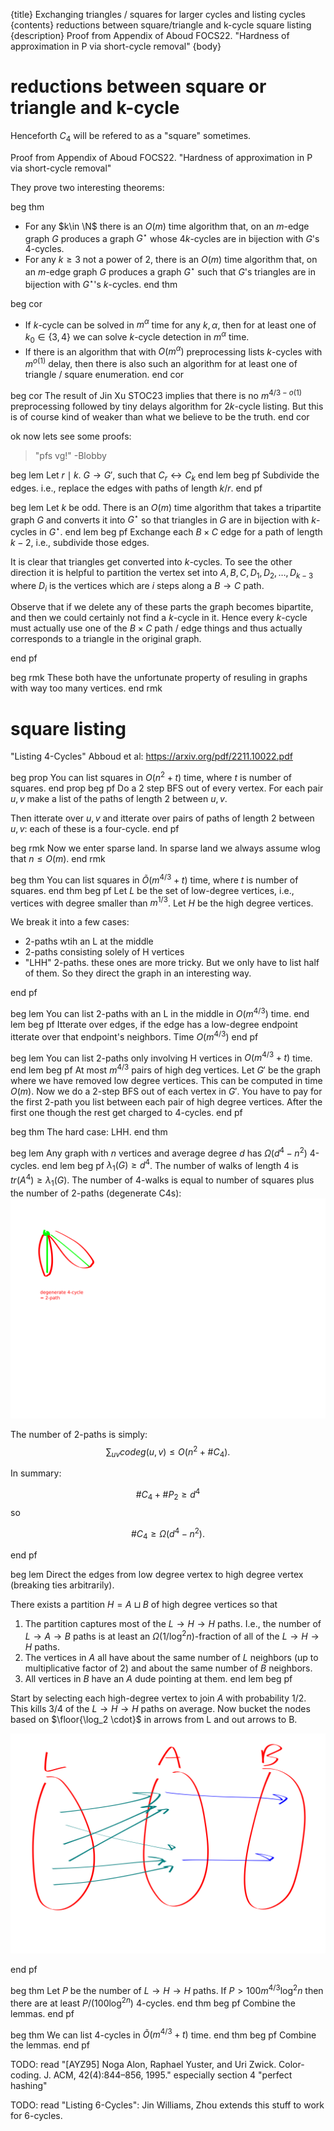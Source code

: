 {title}
Exchanging triangles / squares for larger cycles and listing cycles
{contents}
reductions between square/triangle and k-cycle
square listing
{description}
Proof from Appendix of Aboud FOCS22. 
"Hardness of approximation in P via short-cycle removal"
{body}

# reductions between square or triangle and k-cycle

Henceforth $C_4$ will be refered to as a "square" sometimes.

Proof from Appendix of Aboud FOCS22. 
"Hardness of approximation in P via short-cycle removal"

They prove two interesting theorems:

beg thm
- For any $k\in \N$ there is an $O(m)$ time algorithm that, on 
    an $m$-edge graph $G$ produces a graph $G^{\star}$ whose
    $4k$-cycles are in bijection with $G$'s $4$-cycles.
- For any $k\ge 3$ not a power of $2$, there is an $O(m)$ time
    algorithm that, on an $m$-edge graph $G$ produces a
    graph $G^{\star}$ such that $G$'s triangles are in bijection
    with $G^{\star}$'s $k$-cycles.
end thm

beg cor

- If $k$-cycle can be solved in $m^{\alpha}$ time for any
$k,\alpha$, then for at least one of $k_0\in \{3,4\}$ we can
solve $k$-cycle detection in $m^{\alpha}$ time.
- If there is an algorithm that with $O(m^{\alpha})$
    preprocessing lists $k$-cycles with $m^{o(1)}$ delay, then
    there is also such an algorithm for at least one of triangle
    / square enumeration.
end cor

beg cor
The result of Jin Xu STOC23 implies that there is no
$m^{4/3-o(1)}$ preprocessing followed by tiny delays algorithm
for $2k$-cycle listing.
But this is of course kind of weaker than what we believe to be
the truth.
end cor

ok now lets see some proofs:

<blob>

> "pfs vg!" -Blobby

beg lem
Let $r\mid k$.
$G \to G'$, such that $C_r\leftrightarrow C_k$
end lem
beg pf
Subdivide the edges. i.e., replace the edges with paths of length
$k/r$.
end pf

beg lem
Let $k$ be odd. 
There is an $O(m)$ time algorithm that takes a tripartite graph $G$ and converts it into $G^{\star}$ so that triangles in $G$ are in bijection with $k$-cycles in $G^{\star}$.
end lem
beg pf
Exchange each $B\times C$ edge for a path of length $k-2$, i.e.,
subdivide those edges.

It is clear that triangles get converted into $k$-cycles.
To see the other direction it is helpful to partition the vertex
set into $A,B,C, D_1,D_2,\ldots, D_{k-3}$ where $D_i$ is the
vertices which are  $i$ steps along a $B\to C$ path.

Observe that if we delete any of these parts the graph becomes
bipartite, and then we could certainly not find a $k$-cycle in
it. Hence every $k$-cycle must actually use one of the $B \times
C$ path / edge things and thus actually corresponds to a triangle
in the original graph.

end pf

beg rmk
These both have the unfortunate property of resuling in
graphs with way too many vertices. 
end rmk


# square listing

"Listing 4-Cycles" Abboud et al:
https://arxiv.org/pdf/2211.10022.pdf

beg prop 
You can list squares in $O(n^{2}+t)$ time, where $t$ is number
of squares.
end prop
beg pf
Do a 2 step BFS out of every vertex. For each pair $u,v$ make a
list of the paths of length $2$ between $u,v$.

Then itterate over $u,v$ and itterate over pairs of paths of
length $2$ between $u, v$: each of these is a four-cycle. 
end pf

beg rmk
Now we enter sparse land. In sparse land we always assume wlog
that $n\le O(m)$.
end rmk

beg thm 
You can list squares in $\widetilde{O}(m^{4/3}+t)$ time, where
$t$ is number of squares.
end thm
beg pf
Let $L$ be the set of low-degree vertices, i.e., vertices with
degree smaller than $m^{1/3}$. Let $H$ be the high degree
vertices. 

We break it into a few cases:

- 2-paths wtih an L at the middle
- 2-paths consisting solely of H vertices
- "LHH" 2-paths. these ones are more tricky. But we only have to
    list half of them. So they direct the graph in an interesting
    way.

end pf

beg lem 
You can list 2-paths with an L in the middle in $O(m^{4/3})$ time.
end lem
beg pf
Itterate over edges, if the edge has a low-degree endpoint
itterate over that endpoint's neighbors.
Time $O(m^{4/3})$
end pf

beg lem 
You can list 2-paths only involving H vertices in $O(m^{4/3}+t)$
time.
end lem
beg pf
At most $m^{4/3}$ pairs of high deg vertices. 
Let $G'$ be the graph where we have removed low degree vertices.
This can be computed in time $O(m)$.
Now we do a 2-step BFS out of each vertex in $G'$.
You have to pay for the first 2-path you list between each pair of high degree vertices. 
After the first one though the rest get charged to $4$-cycles. 
end pf

beg thm
The hard case: LHH.
end thm

beg lem
Any graph with $n$ vertices and average degree $d$ has  $\Omega(d^{4}-n^{2})$ 4-cycles.
end lem
beg pf
$\lambda_1(G) \ge d^{4}$.
The number of walks of length 4 is $tr(A^{4})  \ge \lambda_1(G)$.
The number of 4-walks is equal to number of squares plus the
number of 2-paths (degenerate C4s):
![ink_img001](images/ink_img001.png)

The number of $2$-paths is simply:
$$\sum_{uv} codeg(u,v) \le O(n^{2} + \# C_4).$$

In summary:

$$\# C_4 + \# P_2 \ge d^{4}$$
so

$$\# C_4 \ge \Omega(d^{4}-n^{2}).$$

end pf

beg lem
Direct the edges from low degree vertex to high degree vertex
(breaking ties arbitrarily).

There exists a partition $H = A\sqcup B$ of high degree vertices
so that 

1. The partition captures most of the $L\to H\to H$ paths. I.e.,
   the number of  $L\to A\to B$ paths is at least an
   $\Omega(1/\log^{2} n)$-fraction of all of the $L\to H\to H$
   paths.
2. The vertices in $A$ all have about the same number of $L$
   neighbors (up to multiplicative factor of $2$) and about the
   same number of $B$ neighbors.
3. All vertices in $B$ have an $A$ dude pointing at them.
end lem
beg pf

Start by selecting each high-degree vertex to join $A$ with probability $1/2$.
This kills $3/4$ of  the $L\to H\to H$ paths on average.
Now bucket the nodes based on  $\floor{\log_2 \cdot}$ in arrows
from L and out arrows to B. 

![ink_img002](images/ink_img002.png)

end pf

beg thm 
Let $P$ be the number of $L\to H \to H$ paths.
If $P  > 100m^{4/3}\log^{2} n$ then there are at least
$P/(100\log^{2 n})$ $4$-cycles.
end thm
beg pf
Combine the lemmas.
end pf

beg thm
We can list 4-cycles in $\widetilde{O}(m^{4/3}+t)$ time.
end thm
beg pf
Combine the lemmas.
end pf

TODO: read "[AYZ95] Noga Alon, Raphael Yuster, and Uri Zwick. Color-coding. J. ACM, 42(4):844–856, 1995." especially section 4 "perfect hashing"

TODO: read "Listing 6-Cycles": Jin Williams, Zhou 
extends this stuff to work for 6-cycles.

